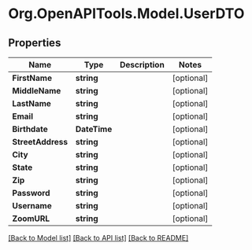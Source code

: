 # Org.OpenAPITools.Model.UserDTO

## Properties

Name | Type | Description | Notes
------------ | ------------- | ------------- | -------------
**FirstName** | **string** |  | [optional] 
**MiddleName** | **string** |  | [optional] 
**LastName** | **string** |  | [optional] 
**Email** | **string** |  | [optional] 
**Birthdate** | **DateTime** |  | [optional] 
**StreetAddress** | **string** |  | [optional] 
**City** | **string** |  | [optional] 
**State** | **string** |  | [optional] 
**Zip** | **string** |  | [optional] 
**Password** | **string** |  | [optional] 
**Username** | **string** |  | [optional] 
**ZoomURL** | **string** |  | [optional] 

[[Back to Model list]](../README.md#documentation-for-models) [[Back to API list]](../README.md#documentation-for-api-endpoints) [[Back to README]](../README.md)

